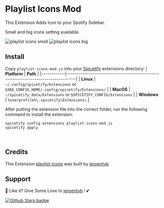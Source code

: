 # Playlist Icons Mod

This Extension Adds Icon to your Spotify Sidebar.

Small and big icons setting available.

![playlist icons small](https://raw.githubusercontent.com/Tetrax-10/Spicetify-Extensions/master/Others%20Extension%20mod/Playlist-Icons-mod/playlist-icons-small.png)
![playlist icons big](https://raw.githubusercontent.com/Tetrax-10/Spicetify-Extensions/master/Others%20Extension%20mod/Playlist-Icons-mod/playlist-icons-big.png)

## Install
Copy `playlist-icons-mod.js` into your [Spicetify](https://github.com/spicetify/spicetify-cli) extensions directory:
| **Platform** | **Path**                                                                            |
|------------|-----------------------------------------------------------------------------------|
| **Linux**      | `~/.config/spicetify/Extensions` or `$XDG_CONFIG_HOME/.config/spicetify/Extensions/` |
| **MacOS**      | `~/spicetify_data/Extensions` or `$SPICETIFY_CONFIG/Extensions`                      |
| **Windows**    | `%userprofile%\.spicetify\Extensions\`                                              |

After putting the extension file into the correct folder, run the following command to install the extension:
```
spicetify config extensions playlist-icons-mod.js
spicetify apply
```

<br />

## Credits

This Extension [playlist-icons](https://github.com/jeroentvb/spicetify-playlist-icons) was built by [jeroentvb](https://github.com/jeroentvb)

## Support
🌟 Like it? Give Some Love to [jeroentvb](https://github.com/jeroentvb) ! 💕

[![Github Stars badge](https://img.shields.io/github/stars/jeroentvb/spicetify-playlist-icons?logo=github&style=social)](https://github.com/jeroentvb/spicetify-playlist-icons)
